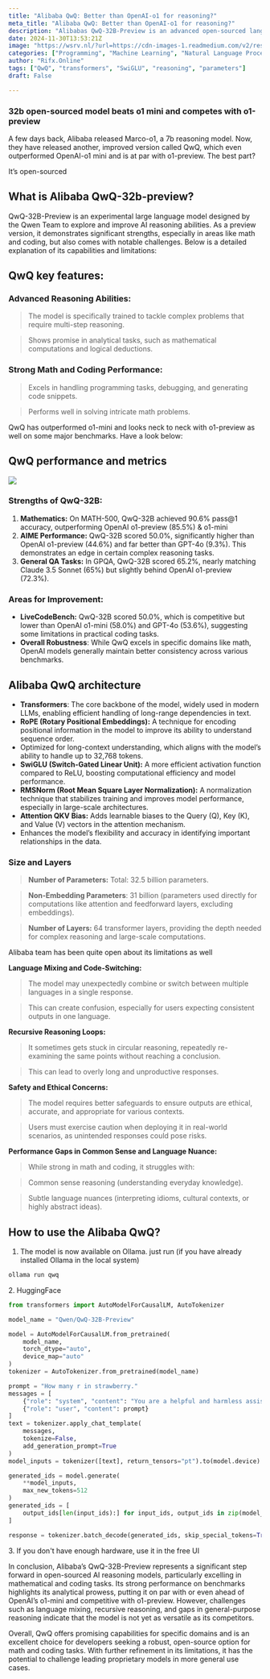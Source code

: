 ```yaml
---
title: "Alibaba QwQ: Better than OpenAI-o1 for reasoning?"
meta_title: "Alibaba QwQ: Better than OpenAI-o1 for reasoning?"
description: "Alibabas QwQ-32B-Preview is an advanced open-sourced language model that excels in reasoning, particularly in mathematics and coding, outperforming OpenAIs o1-mini and competing closely with o1-preview. It features 32.5 billion parameters and employs modern techniques like transformers and SwiGLU for enhanced performance. Despite its strengths, it faces challenges in language consistency, recursive reasoning, and common-sense understanding, indicating room for improvement. Overall, QwQ represents a significant advancement in AI reasoning capabilities, particularly for developers focused on specific analytical tasks."
date: 2024-11-30T13:53:21Z
image: "https://wsrv.nl/?url=https://cdn-images-1.readmedium.com/v2/resize:fit:800/0*pWdRE0O4cXVH1KFe"
categories: ["Programming", "Machine Learning", "Natural Language Processing"]
author: "Rifx.Online"
tags: ["QwQ", "transformers", "SwiGLU", "reasoning", "parameters"]
draft: False

---
```






### 32b open\-sourced model beats o1 mini and competes with o1\-preview



A few days back, Alibaba released Marco\-o1, a 7b reasoning model. Now, they have released another, improved version called QwQ, which even outperformed OpenAI\-o1 mini and is at par with o1\-preview. The best part?

It’s open\-sourced








## What is Alibaba QwQ\-32b\-preview?

QwQ\-32B\-Preview is an experimental large language model designed by the Qwen Team to explore and improve AI reasoning abilities. As a preview version, it demonstrates significant strengths, especially in areas like math and coding, but also comes with notable challenges. Below is a detailed explanation of its capabilities and limitations:


## QwQ key features:








### Advanced Reasoning Abilities:


> The model is specifically trained to tackle complex problems that require multi\-step reasoning.


> Shows promise in analytical tasks, such as mathematical computations and logical deductions.


### Strong Math and Coding Performance:


> Excels in handling programming tasks, debugging, and generating code snippets.


> Performs well in solving intricate math problems.

QwQ has outperformed o1\-mini and looks neck to neck with o1\-preview as well on some major benchmarks. Have a look below:


## QwQ performance and metrics

![](https://wsrv.nl/?url=https://cdn-images-1.readmedium.com/v2/resize:fit:800/0*HxCy6s-Q4iUMigds)


### Strengths of QwQ\-32B:

1. **Mathematics:** On MATH\-500, QwQ\-32B achieved 90\.6% pass@1 accuracy, outperforming OpenAI o1\-preview (85\.5%) \& o1\-mini
2. **AIME Performance:** QwQ\-32B scored 50\.0%, significantly higher than OpenAI o1\-preview (44\.6%) and far better than GPT\-4o (9\.3%). This demonstrates an edge in certain complex reasoning tasks.
3. **General QA Tasks:** In GPQA, QwQ\-32B scored 65\.2%, nearly matching Claude 3\.5 Sonnet (65%) but slightly behind OpenAI o1\-preview (72\.3%).


### Areas for Improvement:

* **LiveCodeBench:** QwQ\-32B scored 50\.0%, which is competitive but lower than OpenAI o1\-mini (58\.0%) and GPT\-4o (53\.6%), suggesting some limitations in practical coding tasks.
* **Overall Robustness**: While QwQ excels in specific domains like math, OpenAI models generally maintain better consistency across various benchmarks.


## Alibaba QwQ architecture

* **Transformers**: The core backbone of the model, widely used in modern LLMs, enabling efficient handling of long\-range dependencies in text.
* **RoPE (Rotary Positional Embeddings):** A technique for encoding positional information in the model to improve its ability to understand sequence order.
* Optimized for long\-context understanding, which aligns with the model’s ability to handle up to 32,768 tokens.
* **SwiGLU (Switch\-Gated Linear Unit):** A more efficient activation function compared to ReLU, boosting computational efficiency and model performance.
* **RMSNorm (Root Mean Square Layer Normalization):** A normalization technique that stabilizes training and improves model performance, especially in large\-scale architectures.
* **Attention QKV Bias:** Adds learnable biases to the Query (Q), Key (K), and Value (V) vectors in the attention mechanism.
* Enhances the model’s flexibility and accuracy in identifying important relationships in the data.


### Size and Layers


> **Number of Parameters:** Total: 32\.5 billion parameters.


> **Non\-Embedding Parameters**: 31 billion (parameters used directly for computations like attention and feedforward layers, excluding embeddings).


> **Number of Layers:** 64 transformer layers, providing the depth needed for complex reasoning and large\-scale computations.

Alibaba team has been quite open about its limitations as well

**Language Mixing and Code\-Switching:**


> The model may unexpectedly combine or switch between multiple languages in a single response.


> This can create confusion, especially for users expecting consistent outputs in one language.

**Recursive Reasoning Loops:**


> It sometimes gets stuck in circular reasoning, repeatedly re\-examining the same points without reaching a conclusion.


> This can lead to overly long and unproductive responses.

**Safety and Ethical Concerns:**


> The model requires better safeguards to ensure outputs are ethical, accurate, and appropriate for various contexts.


> Users must exercise caution when deploying it in real\-world scenarios, as unintended responses could pose risks.

**Performance Gaps in Common Sense and Language Nuance:**


> While strong in math and coding, it struggles with:


> Common sense reasoning (understanding everyday knowledge).


> Subtle language nuances (interpreting idioms, cultural contexts, or highly abstract ideas).


## How to use the Alibaba QwQ?

1. The model is now available on Ollama. just run (if you have already installed Ollama in the local system)


```python
ollama run qwq
```
2\. HuggingFace


```python
from transformers import AutoModelForCausalLM, AutoTokenizer

model_name = "Qwen/QwQ-32B-Preview"

model = AutoModelForCausalLM.from_pretrained(
    model_name,
    torch_dtype="auto",
    device_map="auto"
)
tokenizer = AutoTokenizer.from_pretrained(model_name)

prompt = "How many r in strawberry."
messages = [
    {"role": "system", "content": "You are a helpful and harmless assistant. You are Qwen developed by Alibaba. You should think step-by-step."},
    {"role": "user", "content": prompt}
]
text = tokenizer.apply_chat_template(
    messages,
    tokenize=False,
    add_generation_prompt=True
)
model_inputs = tokenizer([text], return_tensors="pt").to(model.device)

generated_ids = model.generate(
    **model_inputs,
    max_new_tokens=512
)
generated_ids = [
    output_ids[len(input_ids):] for input_ids, output_ids in zip(model_inputs.input_ids, generated_ids)
]

response = tokenizer.batch_decode(generated_ids, skip_special_tokens=True)[0]
```
3\. If you don't have enough hardware, use it in the free UI

In conclusion, Alibaba’s QwQ\-32B\-Preview represents a significant step forward in open\-sourced AI reasoning models, particularly excelling in mathematical and coding tasks. Its strong performance on benchmarks highlights its analytical prowess, putting it on par with or even ahead of OpenAI’s o1\-mini and competitive with o1\-preview. However, challenges such as language mixing, recursive reasoning, and gaps in general\-purpose reasoning indicate that the model is not yet as versatile as its competitors.

Overall, QwQ offers promising capabilities for specific domains and is an excellent choice for developers seeking a robust, open\-source option for math and coding tasks. With further refinement in its limitations, it has the potential to challenge leading proprietary models in more general use cases.


